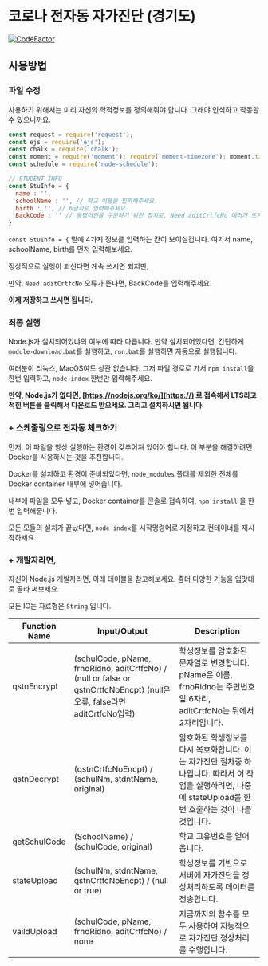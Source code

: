 # 코로나 전자동 자가진단 (경기도)

[![CodeFactor](https://www.codefactor.io/repository/github/antegral/coronaf/badge/master)](https://www.codefactor.io/repository/github/antegral/coronaf/overview/master)

## 사용방법

### 파일 수정

사용하기 위해서는 미리 자신의 학적정보를 정의해줘야 합니다.
그래야 인식하고 작동할 수 있으니까요.

```javascript
const request = require('request');
const ejs = require('ejs');
const chalk = require('chalk');
const moment = require('moment'); require('moment-timezone'); moment.tz.setDefault("Asia/Seoul");
const schedule = require('node-schedule');

// STUDENT INFO
const StuInfo = {
  name : '',
  schoolName : '', // 학교 이름을 입력해주세요.
  birth : '', // 6글자로 입력해주세요.
  BackCode : '' // 동명이인을 구분하기 위한 장치로, Need aditCrtfcNo 에러가 뜨지 않는 이상 입력 할 필요는 없습니다.
}
```

`const StuInfo = {` 밑에 4가지 정보를 입력하는 칸이 보이실겁니다.
여기서 name, schoolName, birth를 먼저 입력해보세요.

정상적으로 실행이 되신다면 계속 쓰시면 되지만,

만약, `Need aditCrtfcNo` 오류가 뜬다면, BackCode를 입력해주세요.

**이제 저장하고 쓰시면 됩니다.**

### 최종 실행

Node.js가 설치되어있냐의 여부에 따라 다릅니다.
만약 설치되어있다면, 간단하게 `module-download.bat`를 실행하고, `run.bat`를 실행하면 자동으로 실행됩니다.

여러분이 리눅스, MacOS여도 상관 없습니다. 그저 파일 경로로 가서 `npm install`을 한번 입력하고, `node index` 한번만 입력해주세요.

**만약, Node.js가 없다면, [https://nodejs.org/ko/](https://) 로 접속해서 LTS라고 적힌 버튼을 클릭해서 다운로드 받으세요.
그리고 설치하시면 됩니다.**

### + 스케줄링으로 전자동 체크하기

먼저, 이 파일을 항상 실행하는 환경이 갖추어져 있어야 합니다.
이 부분을 해결하려면 Docker를 사용하시는 것을 추천합니다.

Docker를 설치하고 환경이 준비되었다면,
`node_modules` 폴더를 제외한 전체를 Docker container 내부에 넣어줍니다.

내부에 파일을 모두 넣고, Docker container를 콘솔로 접속하여,
`npm install` 을 한번 입력해줍니다.

모든 모듈의 설치가 끝났다면,
`node index`를 시작명령어로 지정하고 컨테이너를 재시작하세요.

### + 개발자라면,

자신이 Node.js 개발자라면, 아래 테이블을 참고해보세요.
좀더 다양한 기능을 입맛대로 골라 써보세요.

모든 IO는 자료형은 `String` 입니다.


| Function Name | Input/Output | Description |
| - | - | - |
| qstnEncrypt | (schulCode, pName, frnoRidno, aditCrtfcNo) / (null or false or qstnCrtfcNoEncpt) (null은 오류, false라면 aditCrtfcNo입력) | 학생정보를 암호화된 문자열로 변경합니다. pName은 이름, frnoRidno는 주민번호 앞 6자리, aditCrtfcNo는 뒤에서 2자리입니다. |
| qstnDecrypt | (qstnCrtfcNoEncpt) / (schulNm, stdntName, original) | 암호화된 학생정보를 다시 복호화합니다. 이는 자가진단 절차중 하나입니다. 따라서 이 작업을 실행하려면, 나중에 stateUpload를 한번 호출하는 것이 나을것입니다. |
| getSchulCode | (SchoolName) / (schulCode, original) | 학교 고유번호를 얻어옵니다. |
| stateUpload | (schulNm, stdntName, qstnCrtfcNoEncpt) / (null or true) | 학생정보를 기반으로 서버에 자가진단을 정상처리하도록 데이터를 전송합니다. |
| vaildUpload | (schulCode, pName, frnoRidno, aditCrtfcNo) / none | 지금까지의 함수를 모두 사용하여 지능적으로 자가진단 정상처리를 수행합니다. |
